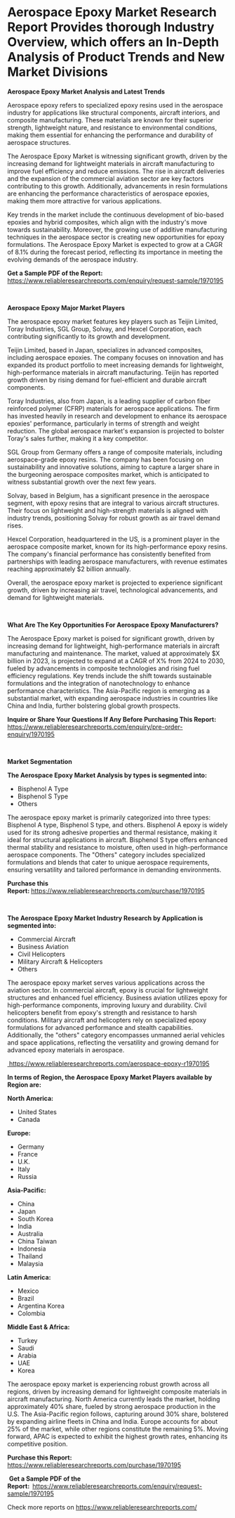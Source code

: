 <p><h1>Aerospace Epoxy Market Research Report Provides thorough Industry Overview, which offers an In-Depth Analysis of Product Trends and New Market Divisions</h1></p><p><strong>Aerospace Epoxy Market Analysis and Latest Trends</strong></p>
<p><p>Aerospace epoxy refers to specialized epoxy resins used in the aerospace industry for applications like structural components, aircraft interiors, and composite manufacturing. These materials are known for their superior strength, lightweight nature, and resistance to environmental conditions, making them essential for enhancing the performance and durability of aerospace structures.</p><p>The Aerospace Epoxy Market is witnessing significant growth, driven by the increasing demand for lightweight materials in aircraft manufacturing to improve fuel efficiency and reduce emissions. The rise in aircraft deliveries and the expansion of the commercial aviation sector are key factors contributing to this growth. Additionally, advancements in resin formulations are enhancing the performance characteristics of aerospace epoxies, making them more attractive for various applications.</p><p>Key trends in the market include the continuous development of bio-based epoxies and hybrid composites, which align with the industry's move towards sustainability. Moreover, the growing use of additive manufacturing techniques in the aerospace sector is creating new opportunities for epoxy formulations. The Aerospace Epoxy Market is expected to grow at a CAGR of 8.1% during the forecast period, reflecting its importance in meeting the evolving demands of the aerospace industry.</p></p>
<p><strong>Get a Sample PDF of the Report:&nbsp;</strong> <a href="https://www.reliableresearchreports.com/enquiry/request-sample/1970195?utm_campaign=3573&utm_medium=2&utm_source=Github&utm_content=ia&utm_term=02042025&utm_id=aerospace-epoxy">https://www.reliableresearchreports.com/enquiry/request-sample/1970195</a></p>
<p>&nbsp;</p>
<p><strong>Aerospace Epoxy Major Market Players</strong></p>
<p><p>The aerospace epoxy market features key players such as Teijin Limited, Toray Industries, SGL Group, Solvay, and Hexcel Corporation, each contributing significantly to its growth and development.</p><p>Teijin Limited, based in Japan, specializes in advanced composites, including aerospace epoxies. The company focuses on innovation and has expanded its product portfolio to meet increasing demands for lightweight, high-performance materials in aircraft manufacturing. Teijin has reported growth driven by rising demand for fuel-efficient and durable aircraft components.</p><p>Toray Industries, also from Japan, is a leading supplier of carbon fiber reinforced polymer (CFRP) materials for aerospace applications. The firm has invested heavily in research and development to enhance its aerospace epoxies' performance, particularly in terms of strength and weight reduction. The global aerospace market's expansion is projected to bolster Toray's sales further, making it a key competitor.</p><p>SGL Group from Germany offers a range of composite materials, including aerospace-grade epoxy resins. The company has been focusing on sustainability and innovative solutions, aiming to capture a larger share in the burgeoning aerospace composites market, which is anticipated to witness substantial growth over the next few years.</p><p>Solvay, based in Belgium, has a significant presence in the aerospace segment, with epoxy resins that are integral to various aircraft structures. Their focus on lightweight and high-strength materials is aligned with industry trends, positioning Solvay for robust growth as air travel demand rises.</p><p>Hexcel Corporation, headquartered in the US, is a prominent player in the aerospace composite market, known for its high-performance epoxy resins. The company's financial performance has consistently benefited from partnerships with leading aerospace manufacturers, with revenue estimates reaching approximately $2 billion annually.</p><p>Overall, the aerospace epoxy market is projected to experience significant growth, driven by increasing air travel, technological advancements, and demand for lightweight materials.</p></p>
<p>&nbsp;</p>
<p><strong>What Are The Key Opportunities For Aerospace Epoxy Manufacturers?</strong></p>
<p><p>The Aerospace Epoxy market is poised for significant growth, driven by increasing demand for lightweight, high-performance materials in aircraft manufacturing and maintenance. The market, valued at approximately $X billion in 2023, is projected to expand at a CAGR of X% from 2024 to 2030, fueled by advancements in composite technologies and rising fuel efficiency regulations. Key trends include the shift towards sustainable formulations and the integration of nanotechnology to enhance performance characteristics. The Asia-Pacific region is emerging as a substantial market, with expanding aerospace industries in countries like China and India, further bolstering global growth prospects.</p></p>
<p><strong>Inquire or Share Your Questions If Any Before Purchasing This Report:</strong> <a href="https://www.reliableresearchreports.com/enquiry/pre-order-enquiry/1970195?utm_campaign=3573&utm_medium=2&utm_source=Github&utm_content=ia&utm_term=02042025&utm_id=aerospace-epoxy">https://www.reliableresearchreports.com/enquiry/pre-order-enquiry/1970195</a></p>
<p>&nbsp;</p>
<p><strong>Market Segmentation</strong></p>
<p><strong>The Aerospace Epoxy Market Analysis by types is segmented into:</strong></p>
<p><ul><li>Bisphenol A Type</li><li>Bisphenol S Type</li><li>Others</li></ul></p>
<p><p>The aerospace epoxy market is primarily categorized into three types: Bisphenol A type, Bisphenol S type, and others. Bisphenol A epoxy is widely used for its strong adhesive properties and thermal resistance, making it ideal for structural applications in aircraft. Bisphenol S type offers enhanced thermal stability and resistance to moisture, often used in high-performance aerospace components. The "Others" category includes specialized formulations and blends that cater to unique aerospace requirements, ensuring versatility and tailored performance in demanding environments.</p></p>
<p><strong>Purchase this Report:&nbsp;</strong><a href="https://www.reliableresearchreports.com/purchase/1970195?utm_campaign=3573&utm_medium=2&utm_source=Github&utm_content=ia&utm_term=02042025&utm_id=aerospace-epoxy">https://www.reliableresearchreports.com/purchase/1970195</a></p>
<p>&nbsp;</p>
<p><strong>The Aerospace Epoxy Market Industry Research by Application is segmented into:</strong></p>
<p><ul><li>Commercial Aircraft</li><li>Business Aviation</li><li>Civil Helicopters</li><li>Military Aircraft & Helicopters</li><li>Others</li></ul></p>
<p><p>The aerospace epoxy market serves various applications across the aviation sector. In commercial aircraft, epoxy is crucial for lightweight structures and enhanced fuel efficiency. Business aviation utilizes epoxy for high-performance components, improving luxury and durability. Civil helicopters benefit from epoxy's strength and resistance to harsh conditions. Military aircraft and helicopters rely on specialized epoxy formulations for advanced performance and stealth capabilities. Additionally, the "others" category encompasses unmanned aerial vehicles and space applications, reflecting the versatility and growing demand for advanced epoxy materials in aerospace.</p></p>
<p><a href="https://www.reliableresearchreports.com/aerospace-epoxy-r1970195?utm_campaign=3573&utm_medium=2&utm_source=Github&utm_content=ia&utm_term=02042025&utm_id=aerospace-epoxy">&nbsp;https://www.reliableresearchreports.com/aerospace-epoxy-r1970195</a></p>
<p><strong>In terms of Region, the Aerospace Epoxy Market Players available by Region are:</strong></p>
<p>
    <p> <strong> North America: </strong>
        <ul>
            <li>United States</li>
            <li>Canada</li>
        </ul>
        </p> 
    <p> <strong> Europe: </strong>
        <ul>
            <li>Germany</li>
            <li>France</li>
            <li>U.K.</li>
            <li>Italy</li>
            <li>Russia</li>
        </ul>
        </p> 
    <p> <strong> Asia-Pacific: </strong>
        <ul>
            <li>China</li>
            <li>Japan</li>
            <li>South Korea</li>
            <li>India</li>
            <li>Australia</li>
            <li>China Taiwan</li>
            <li>Indonesia</li>
            <li>Thailand</li>
            <li>Malaysia</li>
        </ul>
        </p> 
    <p> <strong> Latin America: </strong>
        <ul>
            <li>Mexico</li>
            <li>Brazil</li>
            <li>Argentina Korea</li>
            <li>Colombia</li>
        </ul>
        </p> 
    <p> <strong> Middle East & Africa: </strong>
        <ul>
            <li>Turkey</li>
            <li>Saudi</li>
            <li>Arabia</li>
            <li>UAE</li>
            <li>Korea</li>
        </ul>
    </p>
    </p>
<p><p>The aerospace epoxy market is experiencing robust growth across all regions, driven by increasing demand for lightweight composite materials in aircraft manufacturing. North America currently leads the market, holding approximately 40% share, fueled by strong aerospace production in the U.S. The Asia-Pacific region follows, capturing around 30% share, bolstered by expanding airline fleets in China and India. Europe accounts for about 25% of the market, while other regions constitute the remaining 5%. Moving forward, APAC is expected to exhibit the highest growth rates, enhancing its competitive position.</p></p>
<p><strong>Purchase this Report: </strong><a href="https://www.reliableresearchreports.com/purchase/1970195?utm_campaign=3573&utm_medium=2&utm_source=Github&utm_content=ia&utm_term=02042025&utm_id=aerospace-epoxy">https://www.reliableresearchreports.com/purchase/1970195</a></p>
<p>&nbsp;<strong>Get a Sample PDF of the Report:&nbsp;&nbsp;</strong><a href="https://www.reliableresearchreports.com/enquiry/request-sample/1970195?utm_campaign=3573&utm_medium=2&utm_source=Github&utm_content=ia&utm_term=02042025&utm_id=aerospace-epoxy">https://www.reliableresearchreports.com/enquiry/request-sample/1970195</a></p>
<p><strong></strong></p>
<p>Check more reports on <a href="https://www.reliableresearchreports.com/?utm_campaign=3573&utm_medium=2&utm_source=Github&utm_content=ia&utm_term=02042025&utm_id=aerospace-epoxy">https://www.reliableresearchreports.com/</a></p>